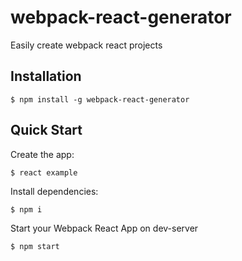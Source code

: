 # webpack-react-generator
Easily create webpack react projects

## Installation
```
$ npm install -g webpack-react-generator
```

## Quick Start
Create the app:
```
$ react example
```
Install dependencies:
```
$ npm i
```
Start your Webpack React App on dev-server
```
$ npm start
```
